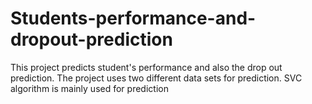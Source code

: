 # Students-performance-and-dropout-prediction
This project predicts student's performance and also the drop out prediction. The project uses two different data sets for prediction. SVC algorithm is mainly used for prediction
